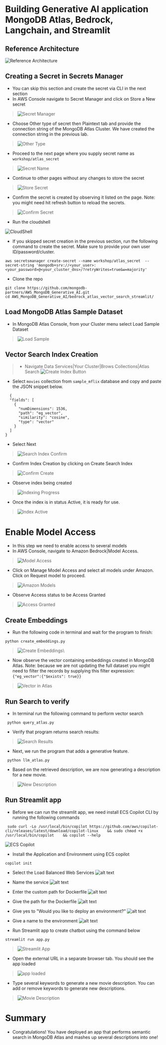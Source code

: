 # Building Generative AI application MongoDB Atlas, Bedrock, Langchain, and Streamlit

## Reference Architecture
![Reference Architecture](images/Reference_Architecture.png)

## Creating a Secret in Secrets Manager
* You can skip this section and create the secret via CLI in the next section
* In AWS Console navigate to Secret Manager and click on Store a New secret
> ![Secret Manager](images/console_secret_manager.png)

* Choose Other type of secret then Plaintext tab and provide the connection string of the MongoDB Atlas Cluster. We have created the connection string in the previous lab.
> ![Other Type](images/other_type.png)

* Proceed to the next page where you supply secret name as `workshop/atlas_secret`
> ![Secret Name](images/secret_name.png)  

* Continue to other pages without any changes to store the secret
> ![Store Secret](images/store_secret.png)

* Confirm the secret is created by observing it listed on the page.  Note: you might need hit refresh button to reload the secrets.
> ![Confirm Secret](images/list_secret.png)



* Run the cloudshell

![CloudShell](images/cloudshell.png)


* If you skipped secret creation in the previous section, run the following command to create the secret.  Make sure to provide your own user ID/password/cluster.
```
aws secretsmanager create-secret --name workshop/atlas_secret  --secret-string 'mongodb+srv://<your_user>:<your_password>@<your_cluster_dns>/?retryWrites=true&w=majority'
```
* Clone the repo
```
git clone https://github.com/mongodb-partners/AWS_MongoDB_Generative_AI.git
cd AWS_MongoDB_Generative_AI/bedrock_atlas_vector_search_streamlit/
```

## Load MongoDB Atlas Sample Dataset
* In MongoDB Atlas Console, from your Cluster menu select Load Sample Dataset
>![Load Sample](images/load_sample.png)
## Vector Search Index Creation
> * Navigate Data Services|Your Cluster|Brows Collections|Atlas Search
> ![Create Index Button](images/create_index_button.png)


* Select `movies` collection from `sample_mflix` database and copy and paste the JSON snippet below.

```
  {
  "fields": [
    {
      "numDimensions": 1536,
      "path": "eg_vector",
      "similarity": "cosine",
      "type": "vector"
    }
  ]
}
```

* Select Next
> ![Search Index Confirm](images/search_index_confirm.png)

* Confirm Index Creation by clicking on Create Search Index
> ![Confirm Create](images/index_creat_confirm.png)

* Observe index being created
> ![Indexing Progress ](images/index_progress.png)

* Once the index is in status Active, it is ready for use.
> ![Index Active](images/index_active.png)


# Enable Model Access
* In this step we need to enable access to several models
* In AWS Console, navigate to Amazon Bedrock|Model Access. 
> ![Model Access](images/model_access.png)
* Click on Manage Model Access and select all models under Amazon. Click on Request model to proceed.
> ![Amazon Models](images/amazon_models.png)
* Observe Access status to be Access Granted
> ![Access Granted](images/access_granted.png)




## Create Embeddings



* Run the following code in terminal and wait for the program to finish:

```
python create_embeddings.py
```
> ![Create Embeddings](images/run_create_embeddings1.png)\

* Now observe the vector containing embeddings created in MongoDB Atlas.  Note: because we are not updating the full dataset you might need to filter the records by supplying this filter expression: `{"eg_vector":{"$exists": true}}`
> ![Vector in Atlas](images/vector_in_atlas.png)

## Run Search to verify
* In terminal run the following command to perform vector search
```
 python query_atlas.py
```
* Verify that program returns search results:
> ![Search Results](images/search_results1.png)


* Next, we run the program that adds a generative feature.  
```
 python llm_atlas.py
```
* Based on the retrieved description, we are now generating a description for a new movie. 
>![New Description](images/new_description1.png)



## Run Streamlit app
* Before we can run the streamlit app, we need install ECS Copilot CLI by running the following commands

```
 sudo curl -Lo /usr/local/bin/copilot https://github.com/aws/copilot-cli/releases/latest/download/copilot-linux    && sudo chmod +x /usr/local/bin/copilot    && copilot --help
```
![ECS Copilot](images/copilot.png)

* Install the Application and Environment using ECS copilot

```
copilot init
```

* Select the Load Balanced Web Services
![alt text](images/selectLoadbalancewebservices.png)


* Name the service 
![alt text](images/giveservicename.png)

* Enter the custom path for Dockerfile 
![alt text](images/dockerfilepath.png)

* Give the path for the Dockerfile
![alt text](images/dockerfile.png)

* Give yes to "Would you like to deploy an environment?"
![alt text](images/environmentselection.png)

* Give a name to the environment
![alt text](images/environmentname.png)



* Run Streamlit app to create chatbot using the command below
```
streamlit run app.py
```
> ![Streamlit App](images/streamlit_app.png)

* Open the external URL in a separate browser tab. You should see the app loaded
> ![app loaded](images/app_loaded.png)
* Type several keywords to generate a new movie description. You can add or remove keywords to generate new descriptions.  
> ![Movie Description](images/movie_description.png)

# Summary
* Congratulations!  You have deployed an app that performs semantic search in MongoDB Atlas and mashes up several descriptions into one!